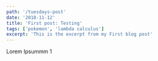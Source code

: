 ```yaml
---
path: '/tuesdays-post'
date: '2018-11-12'
title: 'First post: Testing'
tags: ['pokemon', 'lambda calculus']
excerpt: 'This is the excerpt from my First blog post'
---
```



Lorem Ipsummm 1
